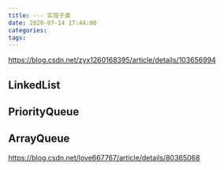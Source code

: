 ```yaml
---
title: --- 实现子类
date: 2020-07-14 17:44:00
categories: 
tags:
---
```

https://blog.csdn.net/zyx1260168395/article/details/103656994

## LinkedList

## PriorityQueue

## ArrayQueue
https://blog.csdn.net/love667767/article/details/80365068